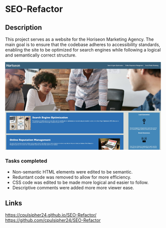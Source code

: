 # SEO-Refactor

## Description
This project serves as a website for the Horiseon Marketing Agency. The main goal is to ensure that the codebase adheres to accessibility standards, enabling the site to be optimized for search engines while following a logical and semantically correct structure.

![Horiseon Screenshot](./assets/images/screenshot.jpg)

### Tasks completed
* Non-semantic HTML elements were edited to be semantic.
* Reduntant code was removed to allow for more efficiency.
* CSS code was edited to be made more logical and easier to follow. 
* Descriptive comments were added more more viewer ease. 

## Links
https://cpulsipher24.github.io/SEO-Refactor/
https://github.com/cpulsipher24/SEO-Refactor


